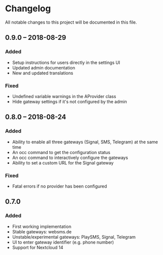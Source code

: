 # Changelog
All notable changes to this project will be documented in this file.

## 0.9.0 – 2018-08-29
### Added
- Setup instructions for users directly in the settings UI
- Updated admin documentation
- New and updated translations
### Fixed
- Undefined variable warnings in the AProvider class
- Hide gateway settings if it's not configured by the admin

## 0.8.0 – 2018-08-24
### Added
- Ability to enable all three gateways (Signal, SMS, Telegram) at the same time
- An occ command to get the configuration status
- An occ command to interactively configure the gateways
- Ability to set a custom URL for the Signal gateway
### Fixed
- Fatal errors if no provider has been configured

## 0.7.0
### Added
- First working implementation
- Stable gateways: websms.de
- Unstable/experimental gateways: PlaySMS, Signal, Telegram
- UI to enter gateway identifier (e.g. phone number)
- Support for Nextcloud 14
